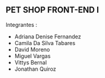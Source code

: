 ## PET SHOP FRONT-END I

Integrantes :

- Adriana Denise Fernandez
- Camila Da Silva Tabares
- David Moreno
- Miguel Vargas
- Vittys Bernal
- Jonathan Quiroz